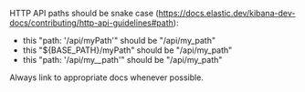 HTTP API paths should be snake case (https://docs.elastic.dev/kibana-dev-docs/contributing/http-api-guidelines#path):
- this "path: '/api/myPath'"
  should be "/api/my_path"
- this "${BASE_PATH}/myPath"
  should be "/api/my_path"
- this "path: '/api/my__path'"
  should be "/api/my_path"

Always link to appropriate docs whenever possible.
